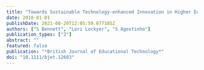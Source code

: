 ```yaml
---
title: "Towards Sustainable Technology-enhanced Innovation in Higher Education: Advancing Learning Design by Understanding and Supporting Teacher Design Practice"
date: 2018-01-01
publishDate: 2021-08-20T12:05:59.077185Z
authors: ["S Bennett", "Lori Lockyer", "S Agostinho"]
publication_types: ["2"]
abstract: ""
featured: false
publication: "*British Journal of Educational Technology*"
doi: "10.1111/bjet.12683"
---
```


